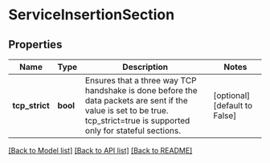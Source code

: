 # ServiceInsertionSection

## Properties
Name | Type | Description | Notes
------------ | ------------- | ------------- | -------------
**tcp_strict** | **bool** | Ensures that a three way TCP handshake is done before the data packets are sent if the value is set to be true. tcp_strict&#x3D;true is supported only for stateful sections. | [optional] [default to False]

[[Back to Model list]](../README.md#documentation-for-models) [[Back to API list]](../README.md#documentation-for-api-endpoints) [[Back to README]](../README.md)

